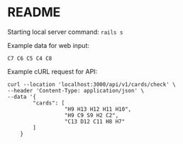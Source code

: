 # README

Starting local server command:
```rails s```

Example data for web input: 
```
C7 C6 C5 C4 C8
```

Example cURL request for API:
```
curl --location 'localhost:3000/api/v1/cards/check' \
--header 'Content-Type: application/json' \
--data '{
    	"cards": [
    			  "H9 H13 H12 H11 H10",
    			  "H9 C9 S9 H2 C2",
                  "C13 D12 C11 H8 H7"
    	]
    }
```
